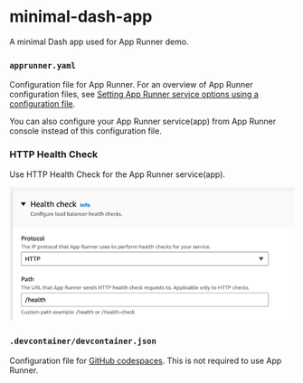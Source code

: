 # minimal-dash-app
A minimal Dash app used for App Runner demo.

### `apprunner.yaml`
Configuration file for App Runner. For an overview of App Runner configuration files, see [Setting App Runner service options using a configuration file](https://docs.aws.amazon.com/apprunner/latest/dg/config-file.html).

You can also configure your App Runner service(app) from App Runner console instead of this configuration file.

### HTTP Health Check
Use HTTP Health Check for the App Runner service(app).

![health check configuraiton](screenshot.png)

### `.devcontainer/devcontainer.json`
Configuration file for [GitHub codespaces](https://github.com/features/codespaces). This is not required to use App Runner.
